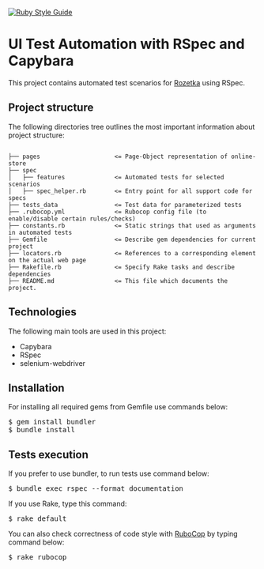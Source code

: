 <p><a href="https://github.com/rubocop-hq/rubocop"><img src="https://camo.githubusercontent.com/c4f1664aefb3b2227a3ba660fbd2ebeca5e23eb2/68747470733a2f2f696d672e736869656c64732e696f2f62616467652f636f64655f7374796c652d7275626f636f702d627269676874677265656e2e737667" alt="Ruby Style Guide" data-canonical-src="https://img.shields.io/badge/code_style-rubocop-brightgreen.svg" style="max-width:100%;"></a></p>

<h1>UI Test Automation with RSpec and Capybara</h1>

<p>This project contains automated test scenarios for
<a href="https://rozetka.com.ua/" rel="nofollow">Rozetka</a> using RSpec.</p>

<h2>Project structure</h2>
<p>The following directories tree outlines the most important information about project structure:</p>
<pre lang="text"><code>
├── pages                     &lt;= Page-Object representation of online-store
├── spec
│   ├── features              &lt;= Automated tests for selected scenarios
│   ├── spec_helper.rb        &lt;= Entry point for all support code for specs
├── tests_data                &lt;= Test data for parameterized tests
├── .rubocop.yml              &lt;= Rubocop config file (to enable/disable certain rules/checks)
├── constants.rb              &lt;= Static strings that used as arguments in automated tests
├── Gemfile                   &lt;= Describe gem dependencies for current project
├── locators.rb               &lt;= References to a corresponding element on the actual web page
├── Rakefile.rb               &lt;= Specify Rake tasks and describe dependencies
├── README.md                 &lt;= This file which documents the project.
</code></pre>

<h2>Technologies</h2>
<p>The following main tools are used in this project:</p>
<ul>
<li>Capybara</li>
<li>RSpec</li>
<li>selenium-webdriver</li>
</ul>


<h2>Installation</h2>
<p>For installing all required gems from Gemfile use commands below:</p>
<div class="highlight highlight-source-shell"><pre>
$ gem install bundler
$ bundle install</pre></div>

<h2>Tests execution</h2>
<p>If you prefer to use bundler, to run tests use command below:</p>
<div class="highlight highlight-source-shell"><pre>
$ bundle exec rspec --format documentation
</pre></div>
<p>If you use Rake, type this command:</p>
<div class="highlight highlight-source-shell"><pre>
$ rake default
</pre></div>
<p>You can also check correctness of code style with <a href="https://github.com/rubocop-hq/rubocop" rel="nofollow">RuboCop</a> by typing command below:</p>
<div class="highlight highlight-source-shell"><pre>
$ rake rubocop
</pre></div>